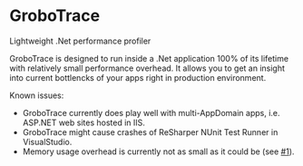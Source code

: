 # GroboTrace
Lightweight .Net performance profiler

GroboTrace is designed to run inside a .Net application 100% of its lifetime with relatively small performance overhead. 
It allows you to get an insight into current bottlencks of your apps right in production environment.

Known issues:
* GroboTrace currently does play well with multi-AppDomain apps, i.e. ASP.NET web sites hosted in IIS.
* GroboTrace might cause crashes of ReSharper NUnit Test Runner in VisualStudio.
* Memory usage overhead is currently not as small as it could be (see [#1](../../issues/1)).
